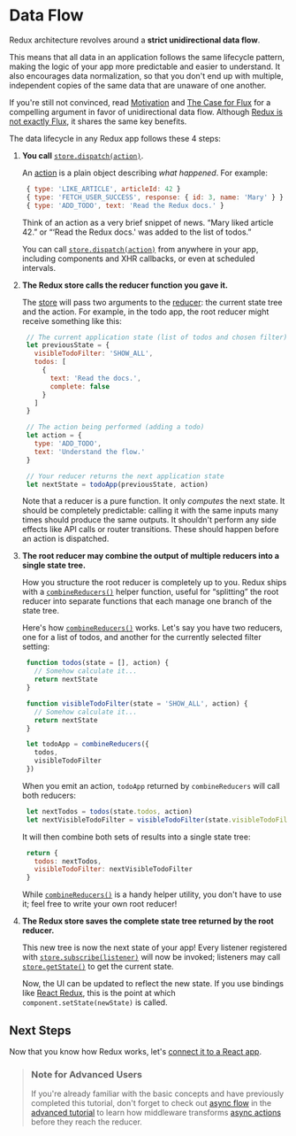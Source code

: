 # Data Flow

Redux architecture revolves around a **strict unidirectional data flow**.

This means that all data in an application follows the same lifecycle pattern, making the logic of your app more predictable and easier to understand. It also encourages data normalization, so that you don't end up with multiple, independent copies of the same data that are unaware of one another.

If you're still not convinced, read [Motivation](../gioi-thieu-ve-shippo/motivation.md) and [The Case for Flux](https://medium.com/@dan_abramov/the-case-for-flux-379b7d1982c6) for a compelling argument in favor of unidirectional data flow. Although [Redux is not exactly Flux](../gioi-thieu-ve-shippo/prior-art.md), it shares the same key benefits.

The data lifecycle in any Redux app follows these 4 steps:

1. **You call** [`store.dispatch(action)`](../api-reference/store.md#dispatch).

   An [action](actions.md) is a plain object describing _what happened_. For example:

   ```javascript
    { type: 'LIKE_ARTICLE', articleId: 42 }
    { type: 'FETCH_USER_SUCCESS', response: { id: 3, name: 'Mary' } }
    { type: 'ADD_TODO', text: 'Read the Redux docs.' }
   ```

   Think of an action as a very brief snippet of news. “Mary liked article 42.” or “‘Read the Redux docs.' was added to the list of todos.”

   You can call [`store.dispatch(action)`](../api-reference/store.md#dispatch) from anywhere in your app, including components and XHR callbacks, or even at scheduled intervals.

2. **The Redux store calls the reducer function you gave it.**

   The [store](store.md) will pass two arguments to the [reducer](reducers.md): the current state tree and the action. For example, in the todo app, the root reducer might receive something like this:

   ```javascript
    // The current application state (list of todos and chosen filter)
    let previousState = {
      visibleTodoFilter: 'SHOW_ALL',
      todos: [
        {
          text: 'Read the docs.',
          complete: false
        }
      ]
    }

    // The action being performed (adding a todo)
    let action = {
      type: 'ADD_TODO',
      text: 'Understand the flow.'
    }

    // Your reducer returns the next application state
    let nextState = todoApp(previousState, action)
   ```

   Note that a reducer is a pure function. It only _computes_ the next state. It should be completely predictable: calling it with the same inputs many times should produce the same outputs. It shouldn't perform any side effects like API calls or router transitions. These should happen before an action is dispatched.

3. **The root reducer may combine the output of multiple reducers into a single state tree.**

   How you structure the root reducer is completely up to you. Redux ships with a [`combineReducers()`](../api-reference/combinereducers.md) helper function, useful for “splitting” the root reducer into separate functions that each manage one branch of the state tree.

   Here's how [`combineReducers()`](../api-reference/combinereducers.md) works. Let's say you have two reducers, one for a list of todos, and another for the currently selected filter setting:

   ```javascript
    function todos(state = [], action) {
      // Somehow calculate it...
      return nextState
    }

    function visibleTodoFilter(state = 'SHOW_ALL', action) {
      // Somehow calculate it...
      return nextState
    }

    let todoApp = combineReducers({
      todos,
      visibleTodoFilter
    })
   ```

   When you emit an action, `todoApp` returned by `combineReducers` will call both reducers:

   ```javascript
    let nextTodos = todos(state.todos, action)
    let nextVisibleTodoFilter = visibleTodoFilter(state.visibleTodoFilter, action)
   ```

   It will then combine both sets of results into a single state tree:

   ```javascript
    return {
      todos: nextTodos,
      visibleTodoFilter: nextVisibleTodoFilter
    }
   ```

   While [`combineReducers()`](../api-reference/combinereducers.md) is a handy helper utility, you don't have to use it; feel free to write your own root reducer!

4. **The Redux store saves the complete state tree returned by the root reducer.**

   This new tree is now the next state of your app! Every listener registered with [`store.subscribe(listener)`](../api-reference/store.md#subscribe) will now be invoked; listeners may call [`store.getState()`](../api-reference/store.md#getState) to get the current state.

   Now, the UI can be updated to reflect the new state. If you use bindings like [React Redux](https://github.com/gaearon/react-redux), this is the point at which `component.setState(newState)` is called.

## Next Steps

Now that you know how Redux works, let's [connect it to a React app](usage-with-react.md).

> ### Note for Advanced Users
>
> If you're already familiar with the basic concepts and have previously completed this tutorial, don't forget to check out [async flow](../advanced/async-flow.md) in the [advanced tutorial](../advanced/) to learn how middleware transforms [async actions](../advanced/async-actions.md) before they reach the reducer.


